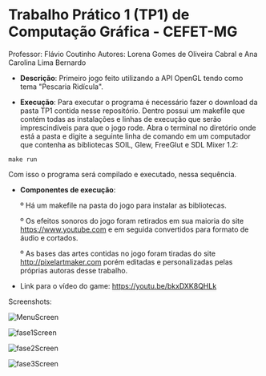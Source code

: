 # Trabalho Prático 1 (TP1) de Computação Gráfica - CEFET-MG

Professor: Flávio Coutinho
Autores: Lorena Gomes de Oliveira Cabral e Ana Carolina Lima Bernardo

* **Descrição**: Primeiro jogo feito utilizando a API OpenGL tendo como tema "Pescaria Ridícula".

* **Execução**: Para executar o programa é necessário fazer o download da pasta TP1 contida nesse repositório. Dentro possui um makefile que contém todas as instalações e linhas de execução que serão imprescindíveis para que o jogo rode. Abra o terminal no diretório onde está a pasta e digite a seguinte linha de comando em um computador que contenha as bibliotecas SOIL, Glew, FreeGlut e SDL Mixer 1.2:

```
make run
```
Com isso o programa será compilado e executado, nessa sequência. 

* **Componentes de execução**: 

  º Há um makefile na pasta do jogo para instalar as bibliotecas.
  
  º Os efeitos sonoros do jogo foram retirados em sua maioria do site https://www.youtube.com e em seguida convertidos para formato de áudio e cortados.
  
  º As bases das artes contidas no jogo foram tiradas do site http://pixelartmaker.com porém editadas e personalizadas pelas próprias autoras desse trabalho.
  
* Link para o vídeo do game: https://youtu.be/bkxDXK8QHLk 

Screenshots: 

![MenuScreen](https://user-images.githubusercontent.com/42523044/56629214-05e08700-6623-11e9-9e13-973bbd1dc689.png)

![fase1Screen](https://user-images.githubusercontent.com/42523044/56629285-404a2400-6623-11e9-90f0-feb4dfba4285.png)

![fase2Screen](https://user-images.githubusercontent.com/42523044/56629345-712a5900-6623-11e9-9c3c-78c9d3f27395.png)

![fase3Screen](https://user-images.githubusercontent.com/42523044/56629388-8ef7be00-6623-11e9-8afd-0444d334062e.png)



